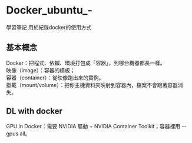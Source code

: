 # Docker_ubuntu_-
學習筆記 用於紀錄docker的使用方式


## 基本概念
Docker：把程式、依賴、環境打包成「容器」，到哪台機器都長一樣。  
映像（image）：容器的模板；  
容器（container）：從映像跑出來的實例。  
掛載（mount/volume）：把你主機資料夾映射到容器內，檔案不會跟著容器消失。  
## DL with docker
GPU in Docker：需要 NVIDIA 驅動 + NVIDIA Container Toolkit；容器裡用 --gpus all。  
